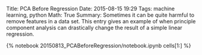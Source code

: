 Title: PCA Before Regression
Date: 2015-08-15 19:29
Tags: machine learning, python
Math: True
Summary: Sometimes it can be quite harmful to remove features in a data set. This entry gives an example of when principle component analysis can drastically change the result of a simple linear regression.

{% notebook 20150813_PCABeforeRegression/notebook.ipynb cells[1:] %}
